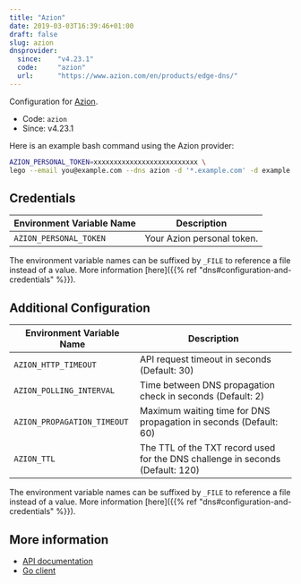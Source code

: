 ```yaml
---
title: "Azion"
date: 2019-03-03T16:39:46+01:00
draft: false
slug: azion
dnsprovider:
  since:    "v4.23.1"
  code:     "azion"
  url:      "https://www.azion.com/en/products/edge-dns/"
---
```


<!-- THIS DOCUMENTATION IS AUTO-GENERATED. PLEASE DO NOT EDIT. -->
<!-- providers/dns/azion/azion.toml -->
<!-- THIS DOCUMENTATION IS AUTO-GENERATED. PLEASE DO NOT EDIT. -->


Configuration for [Azion](https://www.azion.com/en/products/edge-dns/).


<!--more-->

- Code: `azion`
- Since: v4.23.1


Here is an example bash command using the Azion provider:

```bash
AZION_PERSONAL_TOKEN=xxxxxxxxxxxxxxxxxxxxxxxxxx \
lego --email you@example.com --dns azion -d '*.example.com' -d example.com run
```




## Credentials

| Environment Variable Name | Description |
|-----------------------|-------------|
| `AZION_PERSONAL_TOKEN` | Your Azion personal token. |

The environment variable names can be suffixed by `_FILE` to reference a file instead of a value.
More information [here]({{% ref "dns#configuration-and-credentials" %}}).


## Additional Configuration

| Environment Variable Name | Description |
|--------------------------------|-------------|
| `AZION_HTTP_TIMEOUT` | API request timeout in seconds (Default: 30) |
| `AZION_POLLING_INTERVAL` | Time between DNS propagation check in seconds (Default: 2) |
| `AZION_PROPAGATION_TIMEOUT` | Maximum waiting time for DNS propagation in seconds (Default: 60) |
| `AZION_TTL` | The TTL of the TXT record used for the DNS challenge in seconds (Default: 120) |

The environment variable names can be suffixed by `_FILE` to reference a file instead of a value.
More information [here]({{% ref "dns#configuration-and-credentials" %}}).




## More information

- [API documentation](https://api.azion.com/)
- [Go client](https://github.com/aziontech/azionapi-go-sdk)

<!-- THIS DOCUMENTATION IS AUTO-GENERATED. PLEASE DO NOT EDIT. -->
<!-- providers/dns/azion/azion.toml -->
<!-- THIS DOCUMENTATION IS AUTO-GENERATED. PLEASE DO NOT EDIT. -->
